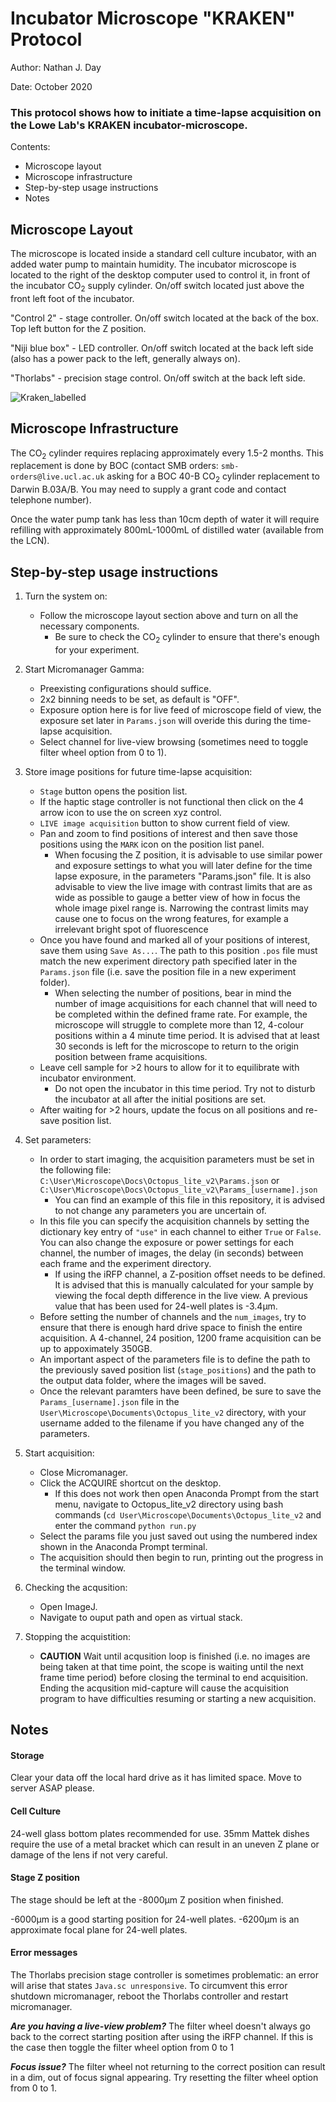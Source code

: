 # Incubator Microscope "KRAKEN" Protocol 

Author: Nathan J. Day

Date: October 2020

### This protocol shows how to initiate a time-lapse acquisition on the Lowe Lab's KRAKEN incubator-microscope. 

Contents: 

- Microscope layout
- Microscope infrastructure 
- Step-by-step usage instructions
- Notes

## Microscope Layout

The microscope is located inside a standard cell culture incubator, with an added water pump to maintain humidity. The incubator microscope is located to the right of the desktop computer used to control it, in front of the incubator CO<sub>2</sub> supply cylinder. On/off switch located just above the front left foot of the incubator.

"Control 2" - stage controller. On/off switch located at the back of the box. Top left button for the Z position. 

"Niji blue box" - LED controller. On/off switch located at the back left side (also has a power pack to the left, generally always on). 

"Thorlabs" - precision stage control. On/off switch at the back left side. 

![Kraken_labelled](https://user-images.githubusercontent.com/16838461/111985628-be135480-8b04-11eb-8765-0c87603f3bde.png)


## Microscope Infrastructure

The CO<sub>2</sub> cylinder requires replacing approximately every 1.5-2 months. This replacement is done by BOC (contact SMB orders: `smb-orders@live.ucl.ac.uk` asking for a BOC 40-B CO<sub>2</sub> cylinder replacement to Darwin B.03A/B. You may need to supply a grant code and contact telephone number). 

Once the water pump tank has less than 10cm depth of water it will require refilling with approximately 800mL-1000mL of distilled water (available from the LCN).

## Step-by-step usage instructions

1. Turn the system on: 

    - Follow the microscope layout section above and turn on all the necessary components. 
        - Be sure to check the CO<sub>2</sub> cylinder to ensure that there's enough for your experiment.  

2. Start Micromanager Gamma:

    - Preexisting configurations should suffice.
    - 2x2 binning needs to be set, as default is "OFF".
    - Exposure option here is for live feed of microscope field of view, the exposure set later in `Params.json` will overide this during the time-lapse acquisition.
    - Select channel for live-view browsing (sometimes need to toggle filter wheel option from 0 to 1).
    
3. Store image positions for future time-lapse acquisition:

    - `Stage` button opens the position list.
    - If the haptic stage controller is not functional then click on the 4 arrow icon to use the on screen xyz control. 
    - `LIVE image acquisition` button to show current field of view. 
    - Pan and zoom to find positions of interest and then save those positions using the `MARK` icon on the position list panel.
        - When focusing the Z position, it is advisable to use similar power and exposure settings to what you will later define for the time lapse exposure, in the parameters "Params.json" file. It is also advisable to view the live image with contrast limits that are as wide as possible to gauge a better view of how in focus the whole image pixel range is. Narrowing the contrast limits may cause one to focus on the wrong features, for example a irrelevant bright spot of fluorescence
    - Once you have found and marked all of your positions of interest, save them using `Save As...`. The path to this position `.pos` file must match the new experiment directory path specified later in the `Params.json` file (i.e. save the position file in a new experiment folder).
        - When selecting the number of positions, bear in mind the number of image acquisitions for each channel that will need to be completed within the defined frame rate. For example, the microscope will struggle to complete more than 12, 4-colour positions within a 4 minute time period. It is advised that at least 30 seconds is left for the microscope to return to the origin position between frame acquisitions.
    - Leave cell sample for >2 hours to allow for it to equilibrate with incubator environment.
        - Do not open the incubator in this time period. Try not to disturb the incubator at all after the initial positions are set.
    - After waiting for >2 hours, update the focus on all positions and re-save position list. 

4. Set parameters:

    - In order to start imaging, the acquisition parameters must be set in the following file:
        `C:\User\Microscope\Docs\Octopus_lite_v2\Params.json`
        or 
        `C:\User\Microscope\Docs\Octopus_lite_v2\Params_[username].json`
        - You can find an example of this file in this repository, it is advised to not change any parameters you are uncertain of. 
    - In this file you can specify the acquisition channels by setting the dictionary key entry of `"use"` in each channel to either `True` or `False`. You can also change the exposure or power settings for each channel, the number of images, the delay (in seconds) between each frame and the experiment directory. 
        - If using the iRFP channel, a Z-position offset needs to be defined. It is advised that this is manually calculated for your sample by viewing the focal depth difference in the live view. A previous value that has been used for 24-well plates is -3.4μm. 
    - Before setting the number of channels and the `num_images`, try to ensure that there is enough hard drive space to finish the entire acquisition. A 4-channel, 24 position, 1200 frame acquisition can be up to appoximately 350GB.
    - An important aspect of the parameters file is to define the path to the previously saved position list (`stage_positions`) and the path to the output data folder, where the images will be saved.
    - Once the relevant paramters have been defined, be sure to save the `Params_[username].json` file in the `User\Microscope\Documents\Octopus_lite_v2` directory, with your username added to the filename if you have changed any of the parameters.
    
5. Start acquisition:

    - Close Micromanager.
    - Click the ACQUIRE shortcut on the desktop.
        - If this does not work then open Anaconda Prompt from the start menu, navigate to Octopus_lite_v2 directory using bash commands (`cd User\Microscope\Documents\Octopus_lite_v2` and enter the command `python run.py`
    - Select the params file you just saved out using the numbered index shown in the Anaconda Prompt terminal.
    - The acquisition should then begin to run, printing out the progress in the terminal window.
    
6. Checking the acqusition: 

    - Open ImageJ.
    - Navigate to ouput path and open as virtual stack.
    
7. Stopping the acquistition: 

    - **CAUTION** Wait until acqusition loop is finished (i.e. no images are being taken at that time point, the scope is waiting until the next frame time period) before closing the terminal to end acquisition. Ending the acqusition mid-capture will cause the acquisition program to have difficulties resuming or starting a new acquisition.
    

## Notes

#### Storage

Clear your data off the local hard drive as it has limited space. Move to server ASAP please. 

#### Cell Culture 

24-well glass bottom plates recommended for use. 35mm Mattek dishes require the use of a metal bracket which can result in an uneven Z plane or damage of the lens if not very careful. 

#### Stage Z position

The stage should be left at the -8000μm Z position when finished.

-6000μm is a good starting position for 24-well plates. -6200μm is an approximate focal plane for 24-well plates. 

#### Error messages

The Thorlabs precision stage controller is sometimes problematic: an error will arise that states `Java.sc unresponsive`. To circumvent this error shutdown micromanager, reboot the Thorlabs controller and restart micromanager.

**_Are you having a live-view problem?_** The filter wheel doesn't always go back to the correct starting position after using the iRFP channel. If this is the case then toggle the filter wheel option from 0 to 1

**_Focus issue?_** The filter wheel not returning to the correct position can result in a dim, out of focus signal appearing. Try resetting the filter wheel option from 0 to 1. 
